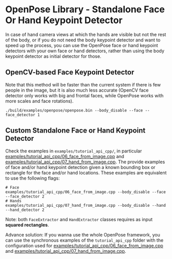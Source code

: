 OpenPose Library - Standalone Face Or Hand Keypoint Detector
====================================

In case of hand camera views at which the hands are visible but not the rest of the body, or if you do not need the body keypoint detector and want to speed up the process, you can use the OpenPose face or hand keypoint detectors with your own face or hand detectors, rather than using the body keypoint detector as initial detector for those.

## OpenCV-based Face Keypoint Detector
Note that this method will be faster than the current system if there is few people in the image, but it is also much less accurate (OpenCV face detector only works with big and frontal faces, while OpenPose works with more scales and face rotations).
```
./build/examples/openpose/openpose.bin --body_disable --face --face_detector 1
```

## Custom Standalone Face or Hand Keypoint Detector
Check the examples in `examples/tutorial_api_cpp/`, in particular [examples/tutorial_api_cpp/06_face_from_image.cpp](https://github.com/CMU-Perceptual-Computing-Lab/openpose/blob/master/examples/tutorial_api_cpp/06_face_from_image.cpp) and [examples/tutorial_api_cpp/07_hand_from_image.cpp](https://github.com/CMU-Perceptual-Computing-Lab/openpose/blob/master/examples/tutorial_api_cpp/07_hand_from_image.cpp). The provide examples of face and/or hand keypoint detection given a known bounding box or rectangle for the face and/or hand locations. These examples are equivalent to use the following flags:
```
# Face
examples/tutorial_api_cpp/06_face_from_image.cpp --body_disable --face --face_detector 2
# Hands
examples/tutorial_api_cpp/07_hand_from_image.cpp --body_disable --hand --hand_detector 2
```

Note: both `FaceExtractor` and `HandExtractor` classes requires as input **squared rectangles**.

Advance solution: If you wanna use the whole OpenPose framework, you can use the synchronous examples of the `tutorial_api_cpp` folder with the configuration used for [examples/tutorial_api_cpp/06_face_from_image.cpp](https://github.com/CMU-Perceptual-Computing-Lab/openpose/blob/master/examples/tutorial_api_cpp/06_face_from_image.cpp) and [examples/tutorial_api_cpp/07_hand_from_image.cpp](https://github.com/CMU-Perceptual-Computing-Lab/openpose/blob/master/examples/tutorial_api_cpp/07_hand_from_image.cpp).
